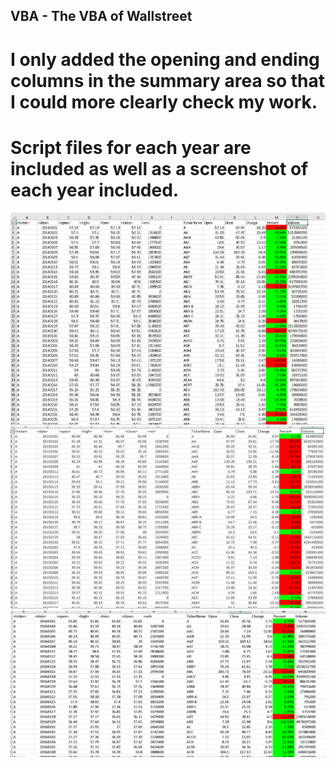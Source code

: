 ## VBA  - The VBA of Wallstreet

# I only added the opening and ending columns in the summary area so that I could more clearly check my work. 
# Script files for each year are included as well as a screenshot of each year included.

![](images/2014.PNG)
![](images/2015.PNG)
![](images/2016.PNG)




